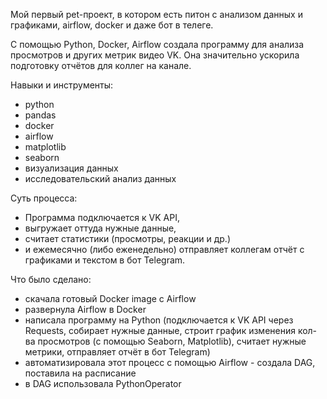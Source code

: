 Мой первый pet-проект, в котором есть питон с анализом данных и графиками, airflow, docker и даже бот в телеге.

С помощью Python, Docker, Airflow создала программу для анализа просмотров и других метрик видео VK. 
Она значительно ускорила подготовку отчётов для коллег на канале. 


Навыки и инструменты:
- python
- pandas
- docker
- airflow
- matplotlib
- seaborn
- визуализация данных
- исследовательский анализ данных

Суть процесса:
- Программа подключается к VK API,
- выгружает оттуда нужные данные,
- считает статистики (просмотры, реакции и др.)
- и ежемесячно (либо еженедельно) отправляет коллегам отчёт с графиками и текстом в бот Telegram.

Что было сделано:
- скачала готовый Docker image с Airflow
- развернула Airflow в Docker
- написала программу на Python (подключается к VK API через Requests, собирает нужные данные, строит график изменения кол-ва просмотров (c помощью Seaborn, Matplotlib), считает нужные метрики, отправляет отчёт в бот Telegram)
- автоматизировала этот процесс с помощью Airflow - создала DAG, поставила на расписание
- в DAG использовала PythonOperator
